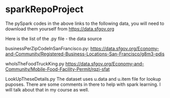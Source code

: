 # sparkRepoProject

The pySpark codes in the above links to the following data, you will need to download them yourself from https://data.sfgov.org

Here is the list of the .py file - the data source

businessPerZipCodeInSanFrancisco.py: 
https://data.sfgov.org/Economy-and-Community/Registered-Business-Locations-San-Francisco/g8m3-pdis

whoIsTheFoodTruckKing.py
https://data.sfgov.org/Economy-and-Community/Mobile-Food-Facility-Permit/rqzj-sfat

LookUpTheseDetails.py
The dataset uses u.data and u.item file for lookup puposes. There are some comments in there to help with spark learning. I will talk about that in my course as well.
